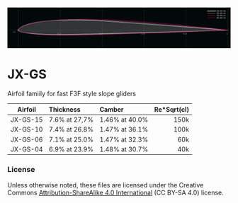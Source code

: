 
<!-- PROJECT LOGO -->
<br />
<p align="center">
  <a href="https://github.com/jxjo/Airfoils/JX-GS">
    <img src="images/JX-GS_family.png" alt="Logo" width="800" >
  </a>
</p>

# JX-GS
Airfoil famiily for fast F3F style slope gliders

| Airfoil      | Thickness      | Camber         | Re*Sqrt(cl) |
| :---:        |     :---       |   :---         |  ---:       |
| JX-GS-15     | 7.6% at 27,7%  | 1.46% at 40.0% |  150k       |
| JX-GS-10     | 7.4% at 26.8%  | 1.47% at 36.1% |  100k       |
| JX-GS-06     | 7.1% at 25.0%  | 1.47% at 32.3% |   60k       |
| JX-GS-04     | 6.9% at 23.9%  | 1.48% at 30.7% |   40k       |

### License
Unless otherwise noted, these files are licensed under the Creative Commons [Attribution-ShareAlike 4.0 International](https://creativecommons.org/licenses/by-sa/4.0/) (CC BY-SA 4.0) license.



